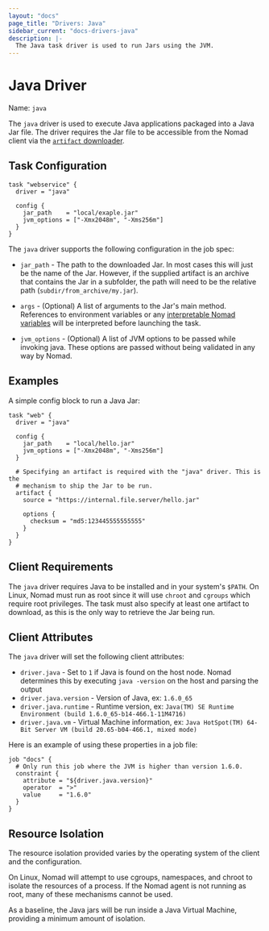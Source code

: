 ```yaml
---
layout: "docs"
page_title: "Drivers: Java"
sidebar_current: "docs-drivers-java"
description: |-
  The Java task driver is used to run Jars using the JVM.
---
```


# Java Driver

Name: `java`

The `java` driver is used to execute Java applications packaged into a Java Jar
file. The driver requires the Jar file to be accessible from the Nomad
client via the [`artifact` downloader](/docs/jobspec/index.html#artifact_doc).

## Task Configuration

```hcl
task "webservice" {
  driver = "java"

  config {
    jar_path    = "local/exaple.jar"
    jvm_options = ["-Xmx2048m", "-Xms256m"]
  }
}  
```

The `java` driver supports the following configuration in the job spec:

* `jar_path` - The path to the downloaded Jar. In most cases this will just be
  the name of the Jar. However, if the supplied artifact is an archive that
  contains the Jar in a subfolder, the path will need to be the relative path
  (`subdir/from_archive/my.jar`).

* `args` - (Optional) A list of arguments to the Jar's main method. References
  to environment variables or any [interpretable Nomad
  variables](/docs/jobspec/interpreted.html) will be interpreted before
  launching the task.

* `jvm_options` - (Optional) A list of JVM options to be passed while invoking
  java. These options are passed without being validated in any way by Nomad.

## Examples

A simple config block to run a Java Jar:

```hcl
task "web" {
  driver = "java"

  config {
    jar_path    = "local/hello.jar"
    jvm_options = ["-Xmx2048m", "-Xms256m"]
  }

  # Specifying an artifact is required with the "java" driver. This is the
  # mechanism to ship the Jar to be run.
  artifact {
    source = "https://internal.file.server/hello.jar"

    options {
      checksum = "md5:123445555555555"
    }
  }
}
```

## Client Requirements

The `java` driver requires Java to be installed and in your system's `$PATH`. On
Linux, Nomad must run as root since it will use `chroot` and `cgroups` which
require root privileges. The task must also specify at least one artifact to
download, as this is the only way to retrieve the Jar being run.

## Client Attributes

The `java` driver will set the following client attributes:

* `driver.java` - Set to `1` if Java is found on the host node. Nomad determines
this by executing `java -version` on the host and parsing the output
* `driver.java.version` - Version of Java, ex: `1.6.0_65`
* `driver.java.runtime` - Runtime version, ex: `Java(TM) SE Runtime Environment (build 1.6.0_65-b14-466.1-11M4716)`
* `driver.java.vm` - Virtual Machine information, ex: `Java HotSpot(TM) 64-Bit Server VM (build 20.65-b04-466.1, mixed mode)`

Here is an example of using these properties in a job file:

```hcl
job "docs" {
  # Only run this job where the JVM is higher than version 1.6.0.
  constraint {
    attribute = "${driver.java.version}"
    operator  = ">"
    value     = "1.6.0"
  }
}
```

## Resource Isolation

The resource isolation provided varies by the operating system of
the client and the configuration.

On Linux, Nomad will attempt to use cgroups, namespaces, and chroot
to isolate the resources of a process. If the Nomad agent is not
running as root, many of these mechanisms cannot be used.

As a baseline, the Java jars will be run inside a Java Virtual Machine,
providing a minimum amount of isolation.
